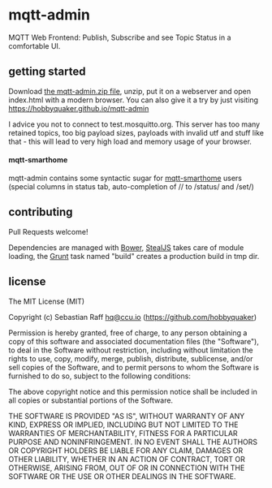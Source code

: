 # mqtt-admin

MQTT Web Frontend: Publish, Subscribe and see Topic Status in a comfortable UI. 

## getting started

Download [the mqtt-admin.zip file](https://github.com/hobbyquaker/mqtt-admin/releases/latest), unzip, put it on a webserver and open index.html with a modern browser. You can also give it a try by just visiting https://hobbyquaker.github.io/mqtt-admin

I advice you not to connect to test.mosquitto.org. This server has too many retained topics, too big payload sizes, payloads with invalid utf and stuff like that - this will lead to very high load and memory usage of your browser.

#### mqtt-smarthome

mqtt-admin contains some syntactic sugar for [mqtt-smarthome](https://github.com/mqtt-smarthome/) users (special columns in status tab, auto-completion of // to /status/ and /set/)


## contributing

Pull Requests welcome!

Dependencies are managed with [Bower](http://bower.io/), [StealJS](http://stealjs.com/) takes care of module loading, 
the [Grunt](http://gruntjs.com/) task named "build" creates a production build in tmp dir.


## license

The MIT License (MIT)

Copyright (c) Sebastian Raff <hq@ccu.io> (https://github.com/hobbyquaker)

Permission is hereby granted, free of charge, to any person obtaining a copy
of this software and associated documentation files (the "Software"), to deal
in the Software without restriction, including without limitation the rights
to use, copy, modify, merge, publish, distribute, sublicense, and/or sell
copies of the Software, and to permit persons to whom the Software is
furnished to do so, subject to the following conditions:

The above copyright notice and this permission notice shall be included in
all copies or substantial portions of the Software.

THE SOFTWARE IS PROVIDED "AS IS", WITHOUT WARRANTY OF ANY KIND, EXPRESS OR
IMPLIED, INCLUDING BUT NOT LIMITED TO THE WARRANTIES OF MERCHANTABILITY,
FITNESS FOR A PARTICULAR PURPOSE AND NONINFRINGEMENT. IN NO EVENT SHALL THE
AUTHORS OR COPYRIGHT HOLDERS BE LIABLE FOR ANY CLAIM, DAMAGES OR OTHER
LIABILITY, WHETHER IN AN ACTION OF CONTRACT, TORT OR OTHERWISE, ARISING FROM,
OUT OF OR IN CONNECTION WITH THE SOFTWARE OR THE USE OR OTHER DEALINGS IN
THE SOFTWARE. 
